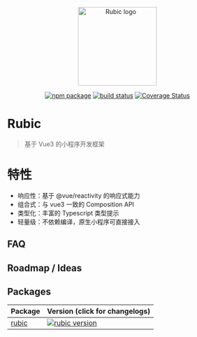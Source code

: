 <p align="center">
  <a href="https://rubic.vercel.app" target="_blank" rel="noopener noreferrer">
    <img width="180" src="https://rubic.vercel.app/images/logo.svg" alt="Rubic logo">
  </a>
</p>

<p align="center">
  <a href="https://npmjs.com/package/rubic"><img src="https://img.shields.io/npm/v/rubic.svg" alt="npm package"></a>
  <a href="https://github.com/JasKang/rubic/actions/workflows/ci.yml"><img src="https://github.com/JasKang/rubic/actions/workflows/ci.yml/badge.svg?branch=main" alt="build status"></a>
  <a href='https://coveralls.io/github/JasKang/rubic'><img src='https://coveralls.io/repos/github/JasKang/rubic/badge.svg' alt='Coverage Status' /></a>

</p>

# Rubic

> 基于 Vue3 的小程序开发框架

# 特性

- 响应性：基于 @vue/reactivity 的响应式能力
- 组合式：与 vue3 一致的 Composition API
- 类型化：丰富的 Typescript 类型提示
- 轻量级：不依赖编译，原生小程序可直接接入

## FAQ

## Roadmap / Ideas

## Packages

| Package                | Version (click for changelogs)                                                     |
| ---------------------- | :--------------------------------------------------------------------------------- |
| [rubic](packages/core) | [![rubic version](https://img.shields.io/npm/v/rubic.svg?label=%20)](CHANGELOG.md) |
